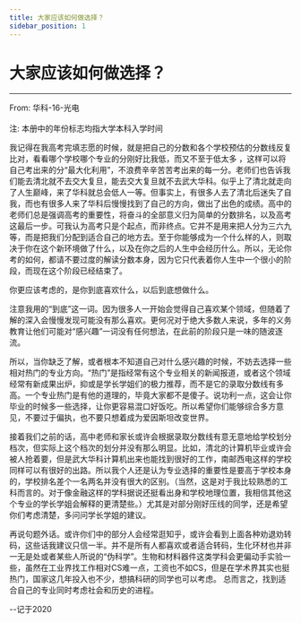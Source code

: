 ```yaml
---
title: 大家应该如何做选择？
sidebar_position: 1
---
```

# 大家应该如何做选择？
---
From: 华科-16-光电<br></br>
注: 本册中的年份标志均指大学本科入学时间

我记得在我高考完填志愿的时候，就是把自己的分数和各个学校预估的分数线反复比对，看看哪个学校哪个专业的分刚好比我低，而又不至于低太多  ，这样可以将自己考出来的分“最大化利用”，不浪费辛辛苦苦考出来的每一分。老师们也告诉我们能去清北就不去交大复旦，能去交大复旦就不去武大华科。似乎上了清北就走向了人生巅峰，来了华科就总会低人一等。但事实上，有很多人去了清北后迷失了自我，而也有很多人来了华科后慢慢找到了自己的方向，做出了出色的成绩。高中的老师们总是强调高考的重要性，将奋斗的全部意义归为简单的分数排名，以及高考这最后一步。可我认为高考只是个起点，而非终点。它并不是用来把人分为三六九等，而是把我们分配到适合自己的地方去。至于你能够成为一个什么样的人，则取决于你在这个新环境做了什么，以及在你之后的人生中会经历什么。所以，无论你考的如何，都请不要过度的解读分数本身，因为它只代表着你人生中一个很小的阶段，而现在这个阶段已经结束了。

你更应该考虑的，是你到底喜欢什么，以后到底想做什么。

注意我用的“到底”这一词。因为很多人一开始会觉得自己喜欢某个领域，但随着了解的深入会慢慢发现可能没有那么喜欢。更何况对于绝大多数人来说，多年的义务教育让他们可能对“感兴趣”一词没有任何想法，在此前的阶段只是一味的随波逐流。

所以，当你缺乏了解，或者根本不知道自己对什么感兴趣的时候，不妨去选择一些相对热门的专业方向。“热门”是指经常有这个专业相关的新闻报道，或者这个领域经常有新成果出炉，抑或是学长学姐们的极力推荐，而不是它的录取分数线有多高。一个专业热门是有他的道理的，毕竟大家都不是傻子。说功利一点，这会让你毕业的时候多一些选择，让你更容易混口好饭吃。所以希望你们能够综合多方意见，不要过于偏执，也不要只想着成为爱因斯坦改变世界。

接着我们之前的话，高中老师和家长或许会根据录取分数线有意无意地给学校划分档次，但实际上这个档次的划分并没有那么明显。比如，清北的计算机毕业或许会被人抢着要，但是武大华科计算机出来也能找到很好的工作，南邮西电这样的学校同样可以有很好的出路。所以我个人还是认为专业选择的重要性是要高于学校本身的，学校排名差个一名两名并没有很大的区别。（当然，这是对于我比较熟悉的工科而言的。对于像金融这样的学科据说还挺看出身和学校地理位置，我相信其他这个专业的学长学姐会解释的更清楚些。）尤其是对部分刚好压线的同学，还是希望你们考虑清楚，多问问学长学姐的建议。

再说句题外话。或许你们中的部分人会经常逛知乎，或许会看到上面各种劝退劝转码，这些话我建议只信一半。并不是所有人都喜欢或者适合转码，生化环材也并非一无是处或者某些人所说的“伪科学”。生物和材料器件这类学科会更偏动手实验一些，虽然在工业界找工作相对CS难一点，工资也不如CS，但是在学术界其实也挺热门，国家这几年投入也不少，想搞科研的同学也可以考虑。
总而言之，找到适合自己的专业同时考虑社会和历史的进程。

--记于2020
